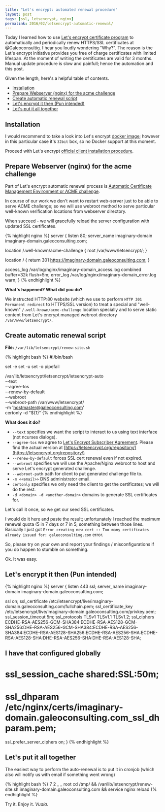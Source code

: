 ```yaml
---
title: "Let's encrypt: automated renewal procedure"
layout: post
tags: [ssl, letsencrypt, nginx]
permalink: 2016/02/letsencrypt-automatic-renewal/
---
```


Today I learned how to use [Let's encrypt certificate program][1] to
automatically and periodically renew HTTPS/SSL certificates at @Galeoconsultig.
I hear you loudly wondering "Why?". The reason is the Let's encrypt initiative
provides you free of charge certificates with limited lifespan. At the moment
of writing the certificates are valid for 3 months. Manual update procedure 
is slow and painfull; hence the automation and this post.

Given the length, here's a helpful table of contents.

- [Installation](#installation)
- [Prepare Webserver (nginx) for the acme challenge](#prepare-webserver-nginx-for-the-acme-challenge)
- [Create automatic renewal script](#create-automatic-renewal-script)
- [Let's encrypt it then (Pun intended)](#lets-encrypt-it-then-pun-intended)
- [Let's put it all together](#lets-put-it-all-together)

## Installation
I would recommend to take a look into Let's encrypt
[docker image][running-with-docker]; however in this particular case it's
`32bit` box, so no Docker support at this moment.

Proceed with Let's encrypt [official client installation procedure][letsenrypt-installation].

## Prepare Webserver (nginx) for the acme challenge
Part of Let's encrypt automatic renewal process is [Automatic Certificate Management Environment or ACME challenge][acme-challenge].

In course of our work we don't want to restart web-server just to be able to
serve ACME challenge; so we will use webroot method to serve particular
well-known verification locations from webserver directory.

When succeed - we will gracefully reload the server configuration with
updated SSL certificates.

{% highlight nginx %}
server {
  listen      80;     server_name imaginary-domain imaginary-domain.galeoconsulting.com;

  location /.well-known/acme-challenge {
    root /var/www/letsencrypt/;
  }

  location / {
    return 301 https://imaginary-domain.galeoconsulting.com;
  }

  access_log /var/log/nginx/imaginary-domain_access.log combined buffer=32k flush=5m;
  error_log /var/log/nginx/imaginary-domain_error.log warn;
}
{% endhighlight %}

**What's happened? What did you do?**

We instructed HTTP:80 website (which we use to perform `HTTP 301 Permanent
redirect` to HTTPS/SSL version) to treat a special and "well-known"
`/.well-known/acme-challenge` location specially and to serve static content
from Let's encrypt managed webroot directory `/var/www/letsencrypt/`.

## Create automatic renewal script
**File:** `/var/lib/letsencrypt/renew-site.sh`

{% highlight bash %}
#!/bin/bash

set -e
set -u
set -o pipefail

/var/lib/letsencrypt/letsencrypt/letsencrypt-auto \
  --text \
  --agree-tos \
  --renew-by-default \
  --webroot  \
  --webroot-path /var/www/letsencrypt/ \
  -m 'hostmaster@galeoconsulting.com' \
  certonly -d "${1}"
{% endhighlight %}

**What does it do?**

- `--text` specifies we want the script to interact to us using text interface
  (not ncurses dialogs).
- `--agree-tos` we agree to
  [Let's Encrypt Subscriber Agreement][letsencrypt-subscriber-agreement].
  Please find the actual version at [https://letsencrypt.org/repository/](https://letsencrypt.org/repository/)
- `--renew-by-default` forces SSL cert renewal even if not expired.
- `--webroot` specifies we will use the Apache/Nginx webroot to host and serve
  Let's encrypt generated challenge.
- `--webroot-path` path for client to put generated challenge file to.
- `-m <<email>>` DNS administrator email.
- `certonly` specifies we only need the client to get the certificates; we will
  do the rest.
- `-d <domain> -d <another-domain>` domains to generate SSL certificates for.

Let's call it once, so we get our seed SSL certificates.

I would do it here and paste the result; unfortunately I reached the maximum
renewal quota (5 in 7 days or 7 in 5; something between those lines.
Basically I just got `Error creating new cert :: Too many certificates already
issued for: galeoconsulting.com` error.

So, please try on your own and report your findings / misconfigurations if you
do happen to stumble on something.

Ok. It was easy.

## Let's encrypt it then (Pun intended)

{% highlight nginx %}
server {
  listen      443 ssl;
  server_name imaginary-domain imaginary-domain.galeoconsulting.com;

   ssl on;
   ssl_certificate /etc/letsencrypt/live/imaginary-domain.galeoconsulting.com/fullchain.pem;
   ssl_certificate_key /etc/letsencrypt/live/imaginary-domain.galeoconsulting.com/privkey.pem;
   ssl_session_timeout 5m;
   ssl_protocols TLSv1 TLSv1.1 TLSv1.2;
   ssl_ciphers ECDHE-RSA-AES256-GCM-SHA384:ECDHE-RSA-AES128-GCM-SHA256:DHE-RSA-AES256-GCM-SHA384:ECDHE-RSA-AES256-SHA384:ECDHE-RSA-AES128-SHA256:ECDHE-RSA-AES256-SHA:ECDHE-RSA-AES128-SHA:DHE-RSA-AES256-SHA:DHE-RSA-AES128-SHA;

  ## I have that configured globally
  # ssl_session_cache shared:SSL:50m;
  # ssl_dhparam /etc/nginx/certs/imaginary-domain.galeoconsulting.com_ssl_dhparam.pem;
  ssl_prefer_server_ciphers on;
}
{% endhighlight %}

## Let's put it all together
The easiest way to perform the auto-renewal is to put it in cronjob (which also
will notify us with email if something went wrong)

{% highlight bash %}
7    2 _ _   root    cd /tmp/ && /var/lib/letsencrypt/renew-site.sh imaginary-domain.galeoconsulting.com && service nginx reload
{% endhighlight %}

Try it. Enjoy it. _Vuala._

<!-- References -->
[1]: https://letsencrypt.org/ "Let's encrypt certificate program"
[running-with-docker]: http://letsencrypt.readthedocs.org/en/latest/using.html#running-with-docker "Let's encrypt running with Docker"
[letsenrypt-installation]: https://github.com/letsencrypt/letsencrypt#installation "Let's encrypt official client installation guide"
[letsencrypt-subscriber-agreement]: https://letsencrypt.org/documents/LE-SA-v1.0.1-July-27-2015.pdf "Let’s Encrypt Subscriber Agreement"
[acme-challenge]: https://letsencrypt.github.io/acme-spec/ "Automatic Certificate Management Environment (ACME)"
